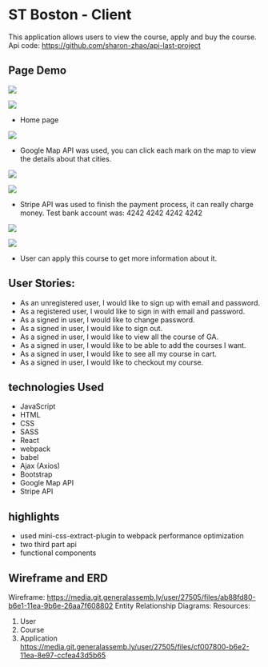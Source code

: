# ST Boston - Client
This application allows users to view the course, apply and buy the course.
Api code: https://github.com/sharon-zhao/api-last-project

## Page Demo

![](https://user-images.githubusercontent.com/62820094/94218955-a3dd1e80-feb3-11ea-8811-d000f84d2d8f.png)

![](https://user-images.githubusercontent.com/62820094/94219289-7d6bb300-feb4-11ea-9f58-c54a9228dfe4.png)
- Home page

![](https://user-images.githubusercontent.com/62820094/94219146-1c43df80-feb4-11ea-95a7-f47aaa684d58.png)
- Google Map API was used, you can click each mark on the map to view the details about that cities.

![](https://user-images.githubusercontent.com/62820094/94219344-9f653580-feb4-11ea-8efe-70e7a3c48260.png)

![](https://user-images.githubusercontent.com/62820094/94219347-a12ef900-feb4-11ea-8740-eaf8ffdf99c3.png)
- Stripe API was used to finish the payment process, it can really charge money. Test bank account was: 4242 4242 4242 4242

![](https://user-images.githubusercontent.com/62820094/94220095-3e3e6180-feb6-11ea-919d-9f503658c5ca.png)

![](https://user-images.githubusercontent.com/62820094/94220098-40082500-feb6-11ea-9162-fcf17acf0086.png)
- User can apply this course to get more information about it.

## User Stories:
- As an unregistered user, I would like to sign up with email and password.
- As a registered user, I would like to sign in with email and password.
- As a signed in user, I would like to change password.
- As a signed in user, I would like to sign out.
- As a signed in user, I would like to view all the course of GA.
- As a signed in user, I would like to be able to add the courses I want.
- As a signed in user, I would like to see all my course in cart.
- As a signed in user, I would like to checkout my course.

## technologies Used

- JavaScript
- HTML
- CSS
- SASS
- React
- webpack
- babel
- Ajax (Axios)
- Bootstrap
- Google Map API
- Stripe API

## highlights

- used mini-css-extract-plugin to webpack performance optimization
- two third part api
- functional components

## Wireframe and ERD
Wireframe:
https://media.git.generalassemb.ly/user/27505/files/ab88fd80-b6e1-11ea-9b6e-26aa7f608802
Entity Relationship Diagrams:
Resources:
  1. User
  2. Course
  3. Application
https://media.git.generalassemb.ly/user/27505/files/cf007800-b6e2-11ea-8e97-ccfea43d5b65
